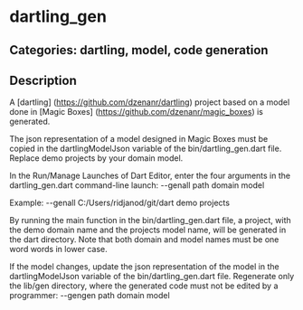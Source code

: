 # dartling_gen 

## Categories: dartling, model, code generation

## Description

A [dartling] (https://github.com/dzenanr/dartling) project based on a model
done in [Magic Boxes] (https://github.com/dzenanr/magic_boxes) is generated.

The json representation of a model designed in Magic Boxes must be copied in the
dartlingModelJson variable of the bin/dartling_gen.dart file. Replace demo 
projects by your domain model.

In the Run/Manage Launches of Dart Editor, enter the four arguments in the 
dartling_gen.dart command-line launch: 
--genall path domain model

Example:
--genall C:/Users/ridjanod/git/dart demo projects

By running the main function in the bin/dartling_gen.dart file,
a project, with the demo domain name and the projects model name, will be 
generated in the dart directory. Note that both domain and model names must be
one word words in lower case.

If the model changes, update the json representation of the model in the
dartlingModelJson variable of the bin/dartling_gen.dart file. Regenerate only   
the lib/gen directory, where the generated code must not be edited by a 
programmer:
--gengen path domain model


